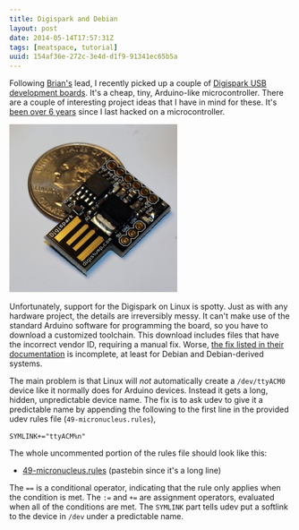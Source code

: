 ```yaml
---
title: Digispark and Debian
layout: post
date: 2014-05-14T17:57:31Z
tags: [meatspace, tutorial]
uuid: 154af36e-272c-3e4d-d1f9-91341ec65b5a
---
```


Following [Brian's][brian] lead, I recently picked up a couple of
[Digispark USB development boards][digispark]. It's a cheap, tiny,
Arduino-like microcontroller. There are a couple of interesting
project ideas that I have in mind for these. It's [been over 6
years][robot] since I last hacked on a microcontroller.

![](/img/misc/digispark-small.jpg)

Unfortunately, support for the Digispark on Linux is spotty. Just as
with any hardware project, the details are irreversibly messy. It
can't make use of the standard Arduino software for programming the
board, so you have to download a customized toolchain. This download
includes files that have the incorrect vendor ID, requiring a manual
fix. Worse, [the fix listed in their documentation][ts] is incomplete,
at least for Debian and Debian-derived systems.

The main problem is that Linux will *not* automatically create a
`/dev/ttyACM0` device like it normally does for Arduino devices.
Instead it gets a long, hidden, unpredictable device name. The fix is
to ask udev to give it a predictable name by appending the following
to the first line in the provided udev rules file (`49-micronucleus.rules`),

    SYMLINK+="ttyACM%n"

The whole uncommented portion of the rules file should look like this:

* [49-micronucleus.rules][paste] (pastebin since it's a long line)

The `==` is a conditional operator, indicating that the rule only
applies when the condition is met. The `:=` and `+=` are assignment
operators, evaluated when all of the conditions are met. The `SYMLINK`
part tells udev put a softlink to the device in `/dev` under a
predictable name.


[brian]: http://www.50ply.com/
[digispark]: http://digistump.com/products/1
[ts]: http://digistump.com/wiki/digispark/tutorials/linuxtroubleshooting
[paste]: http://pastebin.com/2XxmvEaS
[robot]: /blog/2008/02/04/

